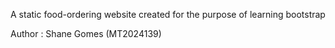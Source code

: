 A static food-ordering website created for the purpose of learning bootstrap

Author : Shane Gomes (MT2024139)
